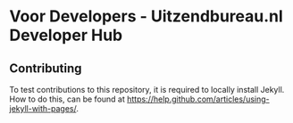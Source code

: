 # Voor Developers - Uitzendbureau.nl Developer Hub

## Contributing
To test contributions to this repository, it is required to locally install Jekyll. How to do this, can be found at https://help.github.com/articles/using-jekyll-with-pages/.
